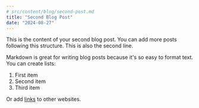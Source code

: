 ```yaml
---
# src/content/blog/second-post.md
title: "Second Blog Post"
date: "2024-08-27"
---
```


This is the content of your second blog post. You can add more posts following this structure. This is also the second line.

Markdown is great for writing blog posts because it's so easy to format text. You can create lists:

1. First item
2. Second item
3. Third item

Or add [links](https://astro.build) to other websites.